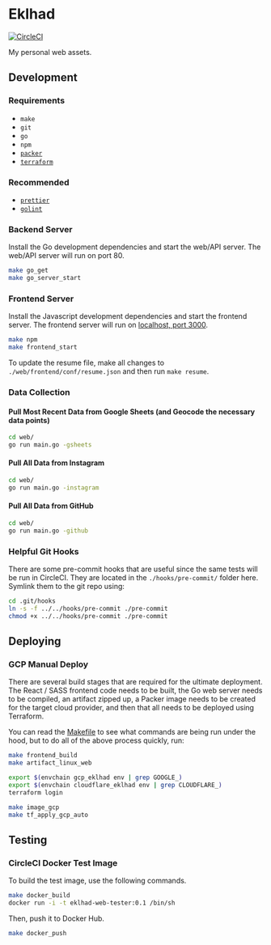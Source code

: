 # Eklhad

[![CircleCI](https://circleci.com/gh/dahlke/eklhad/tree/master.svg?style=svg&circle-token=e37d2b20028dc6e1a4c66a18688d04d29d1c7fef)](https://circleci.com/gh/dahlke/eklhad/tree/master)

My personal web assets.

## Development

### Requirements

- `make`
- `git`
- `go`
- `npm`
- [`packer`](https://github.com/hashicorp/packer)
- [`terraform`](https://github.com/hashicorp/terraform)

### Recommended

- [`prettier`](https://github.com/prettier/prettier)
- [`golint`](https://github.com/golang/lint)

### Backend Server

Install the Go development dependencies and start the web/API server. The web/API server will run on port 80.

```bash
make go_get
make go_server_start
```

### Frontend Server

Install the Javascript development dependencies and start the frontend server. The frontend server will run on [localhost, port 3000](http://localhost:3000).

```bash
make npm
make frontend_start
```

To update the resume file, make all changes to `./web/frontend/conf/resume.json` and then run `make resume`.

### Data Collection

#### Pull Most Recent Data from Google Sheets (and Geocode the necessary data points)

```bash
cd web/
go run main.go -gsheets
```

#### Pull All Data from Instagram

```bash
cd web/
go run main.go -instagram
```

#### Pull All Data from GitHub

```bash
cd web/
go run main.go -github
```

### Helpful Git Hooks

There are some pre-commit hooks that are useful since the same tests will be run in CircleCI. They are located in the `./hooks/pre-commit/` folder here. Symlink them to the git repo using:

```bash
cd .git/hooks
ln -s -f ../../hooks/pre-commit ./pre-commit
chmod +x ../../hooks/pre-commit ./pre-commit
```

## Deploying

### GCP Manual Deploy

There are several build stages that are required for the ultimate deployment. The React / SASS frontend code needs to be built, the Go web server needs to be compiled, an artifact zipped up, a Packer image needs to be created for the target cloud provider, and then that all needs to be deployed using Terraform.

You can read the [Makefile](./Makefile) to see what commands are being run under the hood, but to do all of the above process quickly, run:

```bash
make frontend_build
make artifact_linux_web

export $(envchain gcp_eklhad env | grep GOOGLE_)
export $(envchain cloudflare_eklhad env | grep CLOUDFLARE_)
terraform login

make image_gcp
make tf_apply_gcp_auto
```

## Testing

### CircleCI Docker Test Image

To build the test image, use the following commands.

```bash
make docker_build
docker run -i -t eklhad-web-tester:0.1 /bin/sh
```

Then, push it to Docker Hub.

```bash
make docker_push
```
